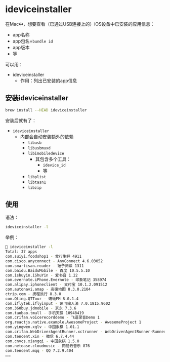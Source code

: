 # ideviceinstaller

在Mac中，想要查看（已通过USB连接上的）iOS设备中已安装的应用信息：

* app名称
* app包名=`bundle id`
* app版本
* 等

可以用：

* ideviceinstaller
  * 作用：列出已安装的app信息

## 安装ideviceinstaller

```bash
brew install --HEAD ideviceinstaller
```

安装后就有了：

* `ideviceinstaller`
  * 内部会自动安装额外的依赖
    * `libusb`
    * `libusbmuxd`
    * `libimobiledevice`
      * 其包含多个工具：
        * `idevice_id`
        * 等
    * `libplist`
    * `libtasn1`
    * `libzip`

## 使用

语法：

```bash
ideviceinstaller -l
```

举例：

```bash
 ideviceinstaller -l
Total: 37 apps
com.suiyi.foodshop1 - 食行生鲜 4911
com.cisco.anyconnect - AnyConnect 4.6.03052
com.smartisan.reader - 锤子阅读 1311
com.baidu.BaiduMobile - 百度 10.5.5.10
com.ishuyin.iShuYin - 爱书音 1.22
com.evernote.iPhone.Evernote - 印象笔记 358974
com.alipay.iphoneclient - 支付宝 10.1.2.091512
com.autonavi.amap - 高德地图 8.3.0.2104
ctrip.com - 携程旅行 8.3.0
com.Qting.QTTour - 蜻蜓FM 8.0.1.4
com.iflytek.iflyinput - 讯飞输入法 7.0.1815.9602
com.360buy.jdmobile - 京东 7.3.6
com.taobao.tmall - 手机天猫 10948419
com.crifan.voicerecorddemo - 飞语录音Demo 1
org.reactjs.native.example.AwesomeProject - AwesomeProject 1
com.yingwen.xqlv - 中国象棋 1.01.1
com.crifan.WebDriverAgentRunner.xctrunner - WebDriverAgentRunner-Runner 1
com.tencent.xin - 微信 6.7.4.44
com.cnvcs.xiangqi - 中国象棋 1.5.0
com.netease.cloudmusic - 网易云音乐 876
com.tencent.mqq - QQ 7.2.9.404
。。。
```
